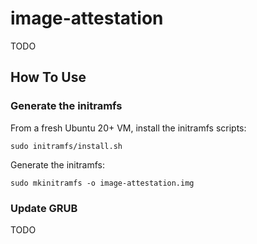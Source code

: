 # image-attestation

TODO

## How To Use
### Generate the initramfs
From a fresh Ubuntu 20+ VM, install the initramfs scripts:
```
sudo initramfs/install.sh
```

Generate the initramfs:
```
sudo mkinitramfs -o image-attestation.img
```

### Update GRUB
TODO
